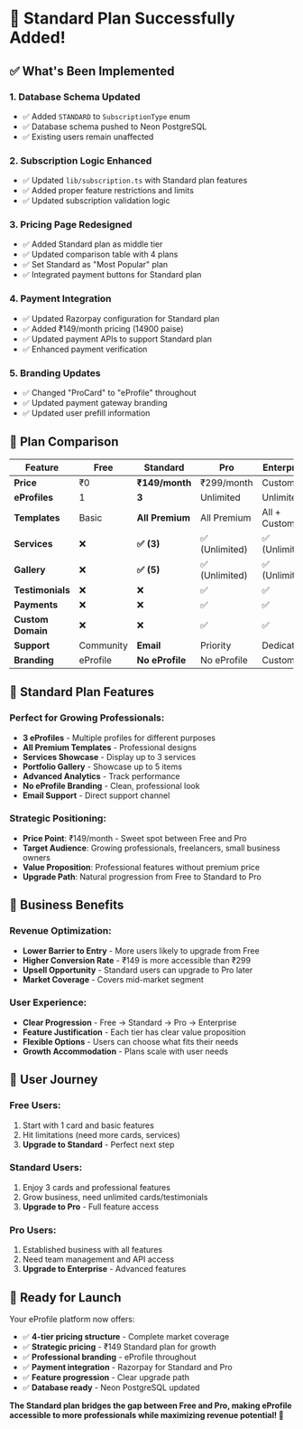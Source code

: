 # 🎯 Standard Plan Successfully Added!

## ✅ **What's Been Implemented**

### **1. Database Schema Updated**

- ✅ Added `STANDARD` to `SubscriptionType` enum
- ✅ Database schema pushed to Neon PostgreSQL
- ✅ Existing users remain unaffected

### **2. Subscription Logic Enhanced**

- ✅ Updated `lib/subscription.ts` with Standard plan features
- ✅ Added proper feature restrictions and limits
- ✅ Updated subscription validation logic

### **3. Pricing Page Redesigned**

- ✅ Added Standard plan as middle tier
- ✅ Updated comparison table with 4 plans
- ✅ Set Standard as "Most Popular" plan
- ✅ Integrated payment buttons for Standard plan

### **4. Payment Integration**

- ✅ Updated Razorpay configuration for Standard plan
- ✅ Added ₹149/month pricing (14900 paise)
- ✅ Updated payment APIs to support Standard plan
- ✅ Enhanced payment verification

### **5. Branding Updates**

- ✅ Changed "ProCard" to "eProfile" throughout
- ✅ Updated payment gateway branding
- ✅ Updated user prefill information

## 🎯 **Plan Comparison**

| Feature           | Free      | Standard        | Pro            | Enterprise     |
| ----------------- | --------- | --------------- | -------------- | -------------- |
| **Price**         | ₹0        | **₹149/month**  | ₹299/month     | Custom         |
| **eProfiles**     | 1         | **3**           | Unlimited      | Unlimited      |
| **Templates**     | Basic     | **All Premium** | All Premium    | All + Custom   |
| **Services**      | ❌        | **✅ (3)**      | ✅ (Unlimited) | ✅ (Unlimited) |
| **Gallery**       | ❌        | **✅ (5)**      | ✅ (Unlimited) | ✅ (Unlimited) |
| **Testimonials**  | ❌        | ❌              | ✅             | ✅             |
| **Payments**      | ❌        | ❌              | ✅             | ✅             |
| **Custom Domain** | ❌        | ❌              | ✅             | ✅             |
| **Support**       | Community | **Email**       | Priority       | Dedicated      |
| **Branding**      | eProfile  | **No eProfile** | No eProfile    | Custom         |

## 🎯 **Standard Plan Features**

### **Perfect for Growing Professionals:**

- **3 eProfiles** - Multiple profiles for different purposes
- **All Premium Templates** - Professional designs
- **Services Showcase** - Display up to 3 services
- **Portfolio Gallery** - Showcase up to 5 items
- **Advanced Analytics** - Track performance
- **No eProfile Branding** - Clean, professional look
- **Email Support** - Direct support channel

### **Strategic Positioning:**

- **Price Point**: ₹149/month - Sweet spot between Free and Pro
- **Target Audience**: Growing professionals, freelancers, small business owners
- **Value Proposition**: Professional features without premium price
- **Upgrade Path**: Natural progression from Free to Standard to Pro

## 🚀 **Business Benefits**

### **Revenue Optimization:**

- **Lower Barrier to Entry** - More users likely to upgrade from Free
- **Higher Conversion Rate** - ₹149 is more accessible than ₹299
- **Upsell Opportunity** - Standard users can upgrade to Pro later
- **Market Coverage** - Covers mid-market segment

### **User Experience:**

- **Clear Progression** - Free → Standard → Pro → Enterprise
- **Feature Justification** - Each tier has clear value proposition
- **Flexible Options** - Users can choose what fits their needs
- **Growth Accommodation** - Plans scale with user needs

## 📱 **User Journey**

### **Free Users:**

1. Start with 1 card and basic features
2. Hit limitations (need more cards, services)
3. **Upgrade to Standard** - Perfect next step

### **Standard Users:**

1. Enjoy 3 cards and professional features
2. Grow business, need unlimited cards/testimonials
3. **Upgrade to Pro** - Full feature access

### **Pro Users:**

1. Established business with all features
2. Need team management and API access
3. **Upgrade to Enterprise** - Advanced features

## 🎉 **Ready for Launch**

Your eProfile platform now offers:

- ✅ **4-tier pricing structure** - Complete market coverage
- ✅ **Strategic pricing** - ₹149 Standard plan for growth
- ✅ **Professional branding** - eProfile throughout
- ✅ **Payment integration** - Razorpay for Standard and Pro
- ✅ **Feature progression** - Clear upgrade path
- ✅ **Database ready** - Neon PostgreSQL updated

**The Standard plan bridges the gap between Free and Pro, making eProfile accessible to more professionals while maximizing revenue potential! 🚀**
